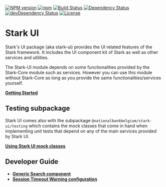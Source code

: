 [![NPM version](https://img.shields.io/npm/v/@nationalbankbelgium/stark-ui.svg?logo=npm&logoColor=fff&label=npm+package&color=limegreen)](https://www.npmjs.com/package/@nationalbankbelgium/stark-ui)
[![npm](https://img.shields.io/npm/dm/@nationalbankbelgium/stark-ui.svg?logo=npm)](https://www.npmjs.com/package/@nationalbankbelgium/stark-ui)
[![Build Status](https://github.com/NationalBankBelgium/stark/workflows/build/badge.svg)](https://github.com/NationalBankBelgium/stark/actions?query=workflow%3Abuild)
[![Dependency Status](https://img.shields.io/david/nationalbankbelgium/stark-ui)](https://david-dm.org/NationalBankBelgium/stark-ui)
[![devDependency Status](https://img.shields.io/david/dev/nationalbankbelgium/stark-ui?label=devDependencies)](https://david-dm.org/NationalBankBelgium/stark-ui#info=devDependencies)
[![License](https://img.shields.io/npm/l/@nationalbankbelgium/stark-ui)](LICENSE)

# Stark UI

Stark's UI package (aka stark-ui) provides the UI related features of the Stark framework.
It includes the UI component kit of Stark as well as other services and utilities.

The Stark-UI module depends on some functionalities provided by the Stark-Core module such as services. However you can use this module without Stark-Core
as long as you provide the same functionalities/services yourself.

**[Getting Started](https://stark.nbb.be/api-docs/stark-ui/latest/additional-documentation/getting-started.html)**

## Testing subpackage

Stark UI comes also with the subpackage `@nationalbankbelgium/stark-ui/testing` which contains the mock classes that come in hand
when implementing unit tests that depend on any of the main services provided by Stark UI.

**[Using Stark UI mock classes](https://stark.nbb.be/api-docs/stark-ui/latest/additional-documentation/testing-subpackage.html)**

## Developer Guide

- **[Generic Search component](https://stark.nbb.be/api-docs/stark-ui/latest/additional-documentation/generic-search-component.html)**
- **[Session Timeout Warning configuration](https://stark.nbb.be/api-docs/stark-ui/latest/additional-documentation/timeout-warning-configuration.html)**
